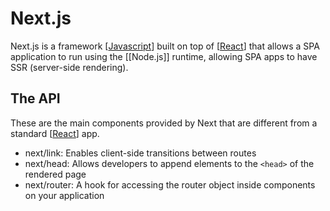 # Next.js

Next.js is a framework [[Javascript]] built on top of [[React]] that allows a SPA application to run using the [[Node.js]] runtime, allowing SPA apps to have SSR (server-side rendering).

## The API

These are the main components provided by Next that are different from a standard [[React]] app.

- next/link: Enables client-side transitions between routes
- next/head: Allows developers to append elements to the `<head>` of the rendered page
- next/router: A hook for accessing the router object inside components on your application

[//begin]: # "Autogenerated link references for markdown compatibility"
[javascript]: javascript "Javascript"
[react]: react "React"
[//end]: # "Autogenerated link references"
